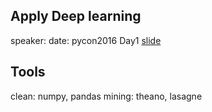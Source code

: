Apply Deep learning
---
speaker:
date: pycon2016 Day1
[slide](http://www.slideshare.net/ChihHaoLin/pycon2016-applying-deep-learning-in-information-retrieval-system)

Tools
---
clean: numpy, pandas
mining: theano, lasagne
